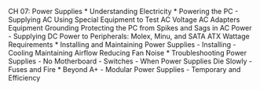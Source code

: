 CH 07: Power Supplies
    * Understanding Electricity
    * Powering the PC
        - Supplying AC
          Using Special Equipment to Test AC Voltage
          AC Adapters
          Equipment Grounding
          Protecting the PC from Spikes and Sags in AC Power
        - Supplying DC
          Power to Peripherals: Molex, Minu, and SATA
          ATX
          Wattage Requirements
    * Installing and Maintaining Power Supplies
        - Installing
        - Cooling
          Maintaining Airflow
          Reducing Fan Noise
    * Troubleshooting Power Supplies
        - No Motherboard
        - Switches
        - When Power Supplies Die Slowly
        - Fuses and Fire
    * Beyond A+
        - Modular Power Supplies
        - Temporary and Efficiency
        